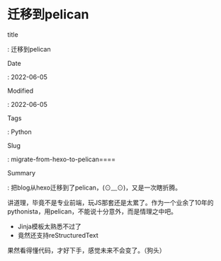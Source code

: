 # 迁移到pelican

title

:   迁移到pelican

Date

:   2022-06-05

Modified

:   2022-06-05

Tags

:   Python

Slug

:   migrate-from-hexo-to-pelican====

Summary

:   把blog从hexo迁移到了pelican，(⊙﹏⊙)，又是一次瞎折腾。

讲道理，毕竟不是专业前端，玩JS那套还是太累了。作为一个业余了10年的pythonista，用pelican，不能说十分意外，而是情理之中吧。

-   Jinja模板太熟悉不过了
-   竟然还支持reStructuredText

果然看得懂代码，才好下手，感觉未来不会变了。（狗头）
